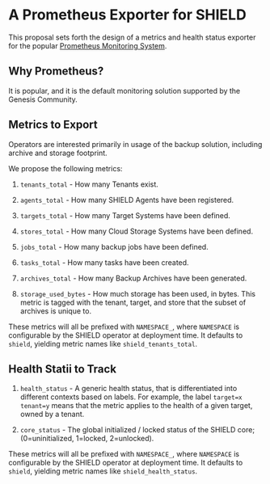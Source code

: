 A Prometheus Exporter for SHIELD
================================

This proposal sets forth the design of a metrics and health status
exporter for the popular [Prometheus Monitoring System][prom].

Why Prometheus?
---------------

It is popular, and it is the default monitoring solution supported
by the Genesis Community.

Metrics to Export
-----------------

Operators are interested primarily in usage of the backup
solution, including archive and storage footprint.

We propose the following metrics:

  1. `tenants_total` - How many Tenants exist.

  1. `agents_total` - How many SHIELD Agents have been registered.

  1. `targets_total` - How many Target Systems have been defined.

  1. `stores_total` - How many Cloud Storage Systems have been
     defined.

  1. `jobs_total` - How many backup jobs have been defined.

  1. `tasks_total` - How many tasks have been created.

  1. `archives_total` - How many Backup Archives have been
     generated.

  1. `storage_used_bytes` - How much storage has been used, in
     bytes.  This metric is tagged with the tenant, target, and
     store that the subset of archives is unique to.

These metrics will all be prefixed with `NAMESPACE_`, where
`NAMESPACE` is configurable by the SHIELD operator at deployment
time.  It defaults to `shield`, yielding metric names like
`shield_tenants_total`.


Health Statii to Track
----------------------

  1. `health_status` - A generic health status, that is
     differentiated into different contexts based on labels.
     For example, the label `target=x tenant=y` means that the
     metric applies to the health of a given target, owned by a
     tenant.

  1. `core_status` - The global initialized / locked status of
     the SHIELD core; (0=uninitialized, 1=locked, 2=unlocked).

These metrics will all be prefixed with `NAMESPACE_`, where
`NAMESPACE` is configurable by the SHIELD operator at deployment
time.  It defaults to `shield`, yielding metric names like
`shield_health_status`.


[prom]: https://prometheus.io/
